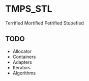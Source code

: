# TMPS_STL

Terrified Mortified Petrified Stupefied

## TODO

* Allocator
* Containers
* Adapters
* Iterators
* Algorithms
